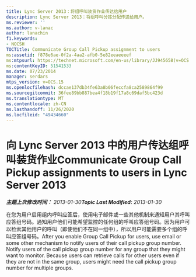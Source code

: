 ```yaml
---
title: Lync Server 2013：将组呼叫装货作业传达给用户
description: Lync Server 2013：将组呼叫分拣分配传送给用户。
ms.reviewer: ''
ms.author: v-lanac
author: lanachin
f1.keywords:
- NOCSH
TOCTitle: Communicate Group Call Pickup assignment to users
ms:assetid: f878e6ae-0f2a-4aa2-afb0-5e82eeaeeeef
ms:mtpsurl: https://technet.microsoft.com/en-us/library/JJ945658(v=OCS.15)
ms:contentKeyID: 51541533
ms.date: 07/23/2014
manager: serdars
mtps_version: v=OCS.15
ms.openlocfilehash: dccae137db34fe63a8b06feccfa8ca2589864f99
ms.sourcegitcommit: 36fee89bb887bea4f18b19f17a8c69daf5bc423d
ms.translationtype: MT
ms.contentlocale: zh-CN
ms.lasthandoff: 11/26/2020
ms.locfileid: "49434660"
---
```

# <a name="communicate-group-call-pickup-assignments-to-users-in-lync-server-2013"></a><span data-ttu-id="606f4-103">向 Lync Server 2013 中的用户传达组呼叫装货作业</span><span class="sxs-lookup"><span data-stu-id="606f4-103">Communicate Group Call Pickup assignments to users in Lync Server 2013</span></span>

<div data-xmlns="http://www.w3.org/1999/xhtml">

<div class="topic" data-xmlns="http://www.w3.org/1999/xhtml" data-msxsl="urn:schemas-microsoft-com:xslt" data-cs="https://msdn.microsoft.com/">

<div data-asp="https://msdn2.microsoft.com/asp">



</div>

<div id="mainSection">

<div id="mainBody"><span data-ttu-id="606f4-104">

<span> </span></span><span class="sxs-lookup"><span data-stu-id="606f4-104">

<span> </span></span></span>

<span data-ttu-id="606f4-105">_**主题上次修改时间：** 2013-01-30_</span><span class="sxs-lookup"><span data-stu-id="606f4-105">_**Topic Last Modified:** 2013-01-30_</span></span>

<span data-ttu-id="606f4-p101">在您为用户启用组内呼叫应答后，使用电子邮件或一些其他机制来通知用户其呼叫应答组号码。通知用户他们可能希望监控的任何组的呼叫应答组号码。因为用户可以检索其他用户的呼叫（即使他们不在同一组中），所以用户可能需要多个组的呼叫应答组号码。</span><span class="sxs-lookup"><span data-stu-id="606f4-p101">After you enable Group Call Pickup for users, use email or some other mechanism to notify users of their call pickup group number. Notify users of the call pickup group number for any group that they might want to monitor. Because users can retrieve calls for other users even if they are not in the same group, users might need the call pickup group number for multiple groups.</span></span>

<span data-ttu-id="606f4-109"></div>

<span> </span>

</div>

</div>

</span><span class="sxs-lookup"><span data-stu-id="606f4-109"></div>

<span> </span>

</div>

</div>

</span></span></div>

